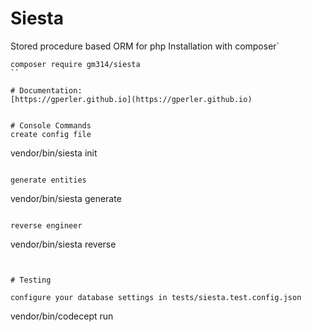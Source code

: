 # Siesta
Stored procedure based ORM for php
Installation with composer`

```
composer require gm314/siesta
``

# Documentation:
[https://gperler.github.io](https://gperler.github.io)


# Console Commands
create config file

```
vendor/bin/siesta init
```

generate entities

```
vendor/bin/siesta generate
```

reverse engineer

```
vendor/bin/siesta reverse
```


# Testing

configure your database settings in tests/siesta.test.config.json

```
vendor/bin/codecept run
```
